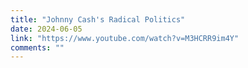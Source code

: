 ```yaml
---
title: "Johnny Cash's Radical Politics"
date: 2024-06-05
link: "https://www.youtube.com/watch?v=M3HCRR9im4Y"
comments: ""
---
```


